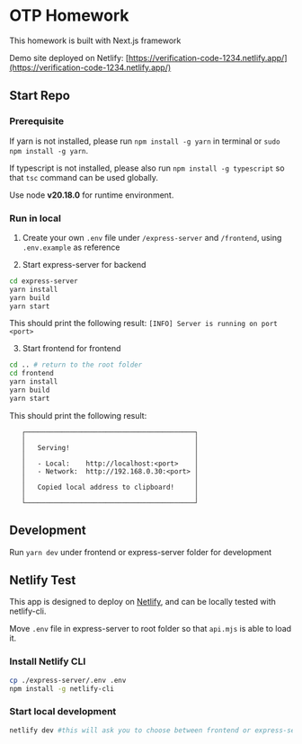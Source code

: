 # OTP Homework

This homework is built with Next.js framework

Demo site deployed on Netlify: [https://verification-code-1234.netlify.app/](https://verification-code-1234.netlify.app/)


## Start Repo

### Prerequisite
If yarn is not installed, please run `npm install -g yarn` in terminal or `sudo npm install -g yarn`.

If typescript is not installed, please also run `npm install -g typescript` so that `tsc` command can be used globally.

Use node **v20.18.0** for runtime environment.

### Run in local
1. Create your own `.env` file under `/express-server` and `/frontend`, using `.env.example` as reference

2. Start express-server for backend 
```bash
cd express-server
yarn install
yarn build
yarn start
```
This should print the following result: `[INFO] Server is running on port <port>`

3. Start frontend for frontend
```bash
cd .. # return to the root folder
cd frontend
yarn install
yarn build
yarn start
```

This should print the following result: 
```
   ┌──────────────────────────────────────────┐
   │                                          │
   │   Serving!                               │
   │                                          │
   │   - Local:    http://localhost:<port>    │
   │   - Network:  http://192.168.0.30:<port> │
   │                                          │
   │   Copied local address to clipboard!     │
   │                                          │
   └──────────────────────────────────────────┘
```
## Development
Run `yarn dev` under frontend or express-server folder for development


## Netlify Test
This app is designed to deploy on [Netlify](https://www.netlify.com/), and can be locally tested with netlify-cli.

Move `.env` file in express-server to root folder so that `api.mjs` is able to load it.

### Install Netlify CLI
```bash
cp ./express-server/.env .env
npm install -g netlify-cli
```

### Start local development
```bash
netlify dev #this will ask you to choose between frontend or express-server
``` 